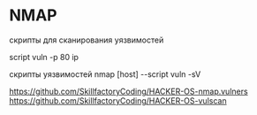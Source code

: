 # NMAP

скрипты для сканирования уязвимостей

script vuln -p 80 ip 

скрипты уязвимостей nmap [host] --script vuln -sV 

https://github.com/SkillfactoryCoding/HACKER-OS-nmap.vulners https://github.com/SkillfactoryCoding/HACKER-OS-vulscan
